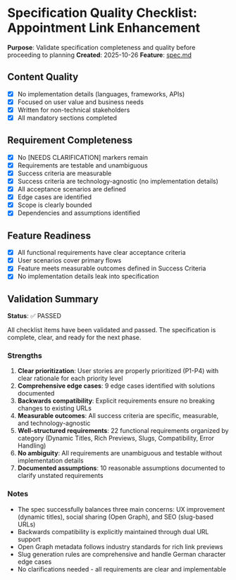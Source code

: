 # Specification Quality Checklist: Appointment Link Enhancement

**Purpose**: Validate specification completeness and quality before proceeding to planning
**Created**: 2025-10-26
**Feature**: [spec.md](../spec.md)

## Content Quality

- [x] No implementation details (languages, frameworks, APIs)
- [x] Focused on user value and business needs
- [x] Written for non-technical stakeholders
- [x] All mandatory sections completed

## Requirement Completeness

- [x] No [NEEDS CLARIFICATION] markers remain
- [x] Requirements are testable and unambiguous
- [x] Success criteria are measurable
- [x] Success criteria are technology-agnostic (no implementation details)
- [x] All acceptance scenarios are defined
- [x] Edge cases are identified
- [x] Scope is clearly bounded
- [x] Dependencies and assumptions identified

## Feature Readiness

- [x] All functional requirements have clear acceptance criteria
- [x] User scenarios cover primary flows
- [x] Feature meets measurable outcomes defined in Success Criteria
- [x] No implementation details leak into specification

## Validation Summary

**Status**: ✅ PASSED

All checklist items have been validated and passed. The specification is complete, clear, and ready for the next phase.

### Strengths

1. **Clear prioritization**: User stories are properly prioritized (P1-P4) with clear rationale for each priority level
2. **Comprehensive edge cases**: 9 edge cases identified with solutions documented
3. **Backwards compatibility**: Explicit requirements ensure no breaking changes to existing URLs
4. **Measurable outcomes**: All success criteria are specific, measurable, and technology-agnostic
5. **Well-structured requirements**: 22 functional requirements organized by category (Dynamic Titles, Rich Previews, Slugs, Compatibility, Error Handling)
6. **No ambiguity**: All requirements are unambiguous and testable without implementation details
7. **Documented assumptions**: 10 reasonable assumptions documented to clarify unstated requirements

### Notes

- The spec successfully balances three main concerns: UX improvement (dynamic titles), social sharing (Open Graph), and SEO (slug-based URLs)
- Backwards compatibility is explicitly maintained through dual URL support
- Open Graph metadata follows industry standards for rich link previews
- Slug generation rules are comprehensive and handle German character edge cases
- No clarifications needed - all requirements are clear and implementable
